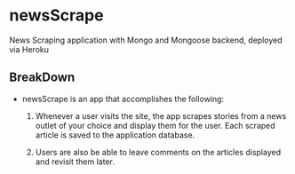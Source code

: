 # newsScrape
News Scraping application with Mongo and Mongoose backend, deployed via Heroku


## BreakDown

* newsScrape is an app that accomplishes the following:

  1. Whenever a user visits the site, the app scrapes stories from a news outlet of your choice and display them for the user. Each scraped article is saved to the application database. 


  2. Users are also be able to leave comments on the articles displayed and revisit them later. 

